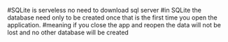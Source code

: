 #SQLite is serveless no need to download sql server
#in SQLite the database need only to be created once that is the first time you open the application.
#meaning if you close the app and reopen the data will not be lost and no other database will be created
